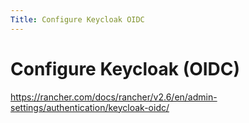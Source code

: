 ```yaml
---
Title: Configure Keycloak OIDC
---
```


# Configure Keycloak (OIDC)

https://rancher.com/docs/rancher/v2.6/en/admin-settings/authentication/keycloak-oidc/